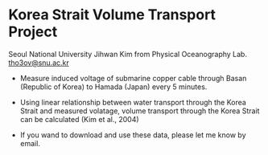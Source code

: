 # Korea Strait Volume Transport Project

Seoul National University
Jihwan Kim from Physical Oceanography Lab.
tho3ov@snu.ac.kr

- Measure induced voltage of submarine copper cable through Basan (Republic of Korea) to Hamada (Japan) every 5 minutes.
- Using linear relationship between water transport through the Korea Strait and measured volatage, volume transport through the Korea Strait can be calculated (Kim et al., 2004)

- If you wand to download and use these data, please let me know by email.
